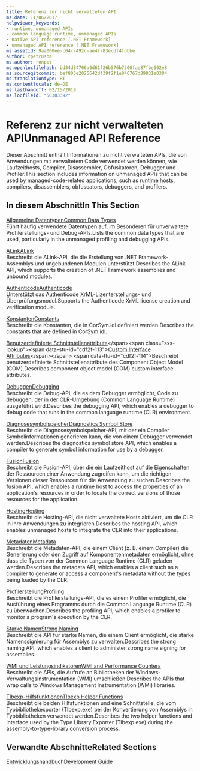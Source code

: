```yaml
---
title: Referenz zur nicht verwalteten API
ms.date: 11/06/2017
helpviewer_keywords:
- runtime, unmanaged APIs
- common language runtime, unmanaged APIs
- native API reference [.NET Framework]
- unmanaged API reference [.NET Framework]
ms.assetid: 9aa000ee-c04c-492c-ae4f-83ecdf4fdbbe
author: rpetrusha
ms.author: ronpet
ms.openlocfilehash: bd84d84706a0d61f26b576b7300fae87fbe602e8
ms.sourcegitcommit: bef803e2025642df39f2f1e046767d89031e0304
ms.translationtype: HT
ms.contentlocale: de-DE
ms.lasthandoff: 02/15/2019
ms.locfileid: "56303392"
---
```

# <a name="unmanaged-api-reference"></a><span data-ttu-id="cdf2f-102">Referenz zur nicht verwalteten API</span><span class="sxs-lookup"><span data-stu-id="cdf2f-102">Unmanaged API Reference</span></span>
<span data-ttu-id="cdf2f-103">Dieser Abschnitt enthält Informationen zu nicht verwalteten APIs, die von Anwendungen mit verwaltetem Code verwendet werden können, wie Laufzeithosts, Compiler, Disassembler, Obfuskatoren, Debugger und Profiler.</span><span class="sxs-lookup"><span data-stu-id="cdf2f-103">This section includes information on unmanaged APIs that can be used by managed-code-related applications, such as runtime hosts, compilers, disassemblers, obfuscators, debuggers, and profilers.</span></span>  
  
## <a name="in-this-section"></a><span data-ttu-id="cdf2f-104">In diesem Abschnitt</span><span class="sxs-lookup"><span data-stu-id="cdf2f-104">In This Section</span></span>  
 [<span data-ttu-id="cdf2f-105">Allgemeine Datentypen</span><span class="sxs-lookup"><span data-stu-id="cdf2f-105">Common Data Types</span></span>](../../../docs/framework/unmanaged-api/common-data-types-unmanaged-api-reference.md)  
 <span data-ttu-id="cdf2f-106">Führt häufig verwendete Datentypen auf, im Besonderen für unverwaltete Profilerstellungs- und Debug-APIs.</span><span class="sxs-lookup"><span data-stu-id="cdf2f-106">Lists the common data types that are used, particularly in the unmanaged profiling and debugging APIs.</span></span>  
  
 [<span data-ttu-id="cdf2f-107">ALink</span><span class="sxs-lookup"><span data-stu-id="cdf2f-107">ALink</span></span>](../../../docs/framework/unmanaged-api/alink/index.md)  
 <span data-ttu-id="cdf2f-108">Beschreibt die ALink-API, die die Erstellung von .NET Framework-Assemblys und ungebundenen Modulen unterstützt.</span><span class="sxs-lookup"><span data-stu-id="cdf2f-108">Describes the ALink API, which supports the creation of .NET Framework assemblies and unbound modules.</span></span>  
  
 [<span data-ttu-id="cdf2f-109">Authenticode</span><span class="sxs-lookup"><span data-stu-id="cdf2f-109">Authenticode</span></span>](../../../docs/framework/unmanaged-api/authenticode/index.md)  
 <span data-ttu-id="cdf2f-110">Unterstützt das Authenticode XrML-Lizenterstellungs- und Überprüfungsmodul.</span><span class="sxs-lookup"><span data-stu-id="cdf2f-110">Supports the Authenticode XrML license creation and verification module.</span></span>  
  
 [<span data-ttu-id="cdf2f-111">Konstanten</span><span class="sxs-lookup"><span data-stu-id="cdf2f-111">Constants</span></span>](../../../docs/framework/unmanaged-api/constants-unmanaged-api-reference.md)  
 <span data-ttu-id="cdf2f-112">Beschreibt die Konstanten, die in CorSym.idl definiert werden.</span><span class="sxs-lookup"><span data-stu-id="cdf2f-112">Describes the constants that are defined in CorSym.idl.</span></span>  
  
 <span data-ttu-id="cdf2f-113">[Benutzerdefinierte Schnittstellenattribute](https://docs.microsoft.com/previous-versions/dotnet/netframework-4.0/ms231946(v=vs.100))</span><span class="sxs-lookup"><span data-stu-id="cdf2f-113">[Custom Interface Attributes](https://docs.microsoft.com/previous-versions/dotnet/netframework-4.0/ms231946(v=vs.100))</span></span>  
 <span data-ttu-id="cdf2f-114">Beschreibt benutzerdefinierte Schnittstellenattribute des Component Object Model (COM).</span><span class="sxs-lookup"><span data-stu-id="cdf2f-114">Describes component object model (COM) custom interface attributes.</span></span>  
  
 [<span data-ttu-id="cdf2f-115">Debuggen</span><span class="sxs-lookup"><span data-stu-id="cdf2f-115">Debugging</span></span>](../../../docs/framework/unmanaged-api/debugging/index.md)  
 <span data-ttu-id="cdf2f-116">Beschreibt die Debug-API, die es dem Debugger ermöglicht, Code zu debuggen, der in der CLR-Umgebung (Common Language Runtime) ausgeführt wird.</span><span class="sxs-lookup"><span data-stu-id="cdf2f-116">Describes the debugging API, which enables a debugger to debug code that runs in the common language runtime (CLR) environment.</span></span>  
  
 [<span data-ttu-id="cdf2f-117">Diagnosesymbolspeicher</span><span class="sxs-lookup"><span data-stu-id="cdf2f-117">Diagnostics Symbol Store</span></span>](../../../docs/framework/unmanaged-api/diagnostics/index.md)  
 <span data-ttu-id="cdf2f-118">Beschreibt die Diagnosesymbolspeicher-API, mit der ein Compiler Symbolinformationen generieren kann, die von einem Debugger verwendet werden.</span><span class="sxs-lookup"><span data-stu-id="cdf2f-118">Describes the diagnostics symbol store API, which enables a compiler to generate symbol information for use by a debugger.</span></span>  
  
 [<span data-ttu-id="cdf2f-119">Fusion</span><span class="sxs-lookup"><span data-stu-id="cdf2f-119">Fusion</span></span>](../../../docs/framework/unmanaged-api/fusion/index.md)  
 <span data-ttu-id="cdf2f-120">Beschreibt die Fusion-API, über die ein Laufzeithost auf die Eigenschaften der Ressourcen einer Anwendung zugreifen kann, um die richtigen Versionen dieser Ressourcen für die Anwendung zu suchen.</span><span class="sxs-lookup"><span data-stu-id="cdf2f-120">Describes the fusion API, which enables a runtime host to access the properties of an application's resources in order to locate the correct versions of those resources for the application.</span></span>  
  
 [<span data-ttu-id="cdf2f-121">Hosting</span><span class="sxs-lookup"><span data-stu-id="cdf2f-121">Hosting</span></span>](../../../docs/framework/unmanaged-api/hosting/index.md)  
 <span data-ttu-id="cdf2f-122">Beschreibt die Hosting-API, die nicht verwaltete Hosts aktiviert, um die CLR in ihre Anwendungen zu integrieren.</span><span class="sxs-lookup"><span data-stu-id="cdf2f-122">Describes the hosting API, which enables unmanaged hosts to integrate the CLR into their applications.</span></span>  
  
 [<span data-ttu-id="cdf2f-123">Metadaten</span><span class="sxs-lookup"><span data-stu-id="cdf2f-123">Metadata</span></span>](../../../docs/framework/unmanaged-api/metadata/index.md)  
 <span data-ttu-id="cdf2f-124">Beschreibt die Metadaten-API, die einem Client (z. B. einem Compiler) die Generierung oder den Zugriff auf Komponentenmetadaten ermöglicht, ohne dass die Typen von der Common Language Runtime (CLR) geladen werden.</span><span class="sxs-lookup"><span data-stu-id="cdf2f-124">Describes the metadata API, which enables a client such as a compiler to generate or access a component's metadata without the types being loaded by the CLR.</span></span>  
  
 [<span data-ttu-id="cdf2f-125">Profilerstellung</span><span class="sxs-lookup"><span data-stu-id="cdf2f-125">Profiling</span></span>](../../../docs/framework/unmanaged-api/profiling/index.md)  
 <span data-ttu-id="cdf2f-126">Beschreibt die Profilerstellungs-API, die es einem Profiler ermöglicht, die Ausführung eines Programms durch die Common Language Runtime (CLR) zu überwachen.</span><span class="sxs-lookup"><span data-stu-id="cdf2f-126">Describes the profiling API, which enables a profiler to monitor a program's execution by the CLR.</span></span>  
  
 [<span data-ttu-id="cdf2f-127">Starke Namen</span><span class="sxs-lookup"><span data-stu-id="cdf2f-127">Strong Naming</span></span>](../../../docs/framework/unmanaged-api/strong-naming/index.md)  
 <span data-ttu-id="cdf2f-128">Beschreibt die API für starke Namen, die einem Client ermöglicht, die starke Namenssignierung für Assemblys zu verwalten.</span><span class="sxs-lookup"><span data-stu-id="cdf2f-128">Describes the strong naming API, which enables a client to administer strong name signing for assemblies.</span></span>  

 [<span data-ttu-id="cdf2f-129">WMI und Leistungsindikatoren</span><span class="sxs-lookup"><span data-stu-id="cdf2f-129">WMI and Performance Counters</span></span>](wmi/index.md)  
 <span data-ttu-id="cdf2f-130">Beschreibt die APIs, die Aufrufe an Bibliotheken der Windows-Verwaltungsinstrumentation (WMI) umschließen.</span><span class="sxs-lookup"><span data-stu-id="cdf2f-130">Describes the APIs that wrap calls to Windows Management Instrumentation (WMI) libraries.</span></span>
  
 [<span data-ttu-id="cdf2f-131">Tlbexp-Hilfsfunktionen</span><span class="sxs-lookup"><span data-stu-id="cdf2f-131">Tlbexp Helper Functions</span></span>](../../../docs/framework/unmanaged-api/tlbexp/index.md)  
 <span data-ttu-id="cdf2f-132">Beschreibt die beiden Hilfsfunktionen und eine Schnittstelle, die vom Typbibliothekexporter (Tlbexp.exe) bei der Konvertierung von Assemblys in Typbibliotheken verwendet werden.</span><span class="sxs-lookup"><span data-stu-id="cdf2f-132">Describes the two helper functions and interface used by the Type Library Exporter (Tlbexp.exe) during the assembly-to-type-library conversion process.</span></span>  
  
## <a name="related-sections"></a><span data-ttu-id="cdf2f-133">Verwandte Abschnitte</span><span class="sxs-lookup"><span data-stu-id="cdf2f-133">Related Sections</span></span>  
 [<span data-ttu-id="cdf2f-134">Entwicklungshandbuch</span><span class="sxs-lookup"><span data-stu-id="cdf2f-134">Development Guide</span></span>](../../../docs/framework/development-guide.md)  

